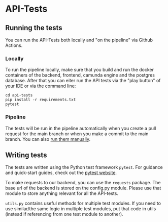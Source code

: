 # API-Tests

## Running the tests
You can run the API-Tests both locally and "on the pipeline" via Github Actions.

### Locally
To run the pipeline locally, make sure that you build and run the docker containers of the backend, frontend,
camunda engine and the postgres database. After that you can eiter run the API tests via the "play button" of your IDE
or via the command line:
```
cd api-tests
pip install -r requirements.txt
pytest
```

### Pipeline
The tests will be run in the pipeline automatically when you create a pull request for the main branch
or when you make a commit to the main branch.
You can also [run them manually](https://docs.github.com/en/actions/managing-workflow-runs/manually-running-a-workflow).

## Writing tests
The tests are written using the Python test framework `pytest`. For guidance and quick-start guides, check out the [pytest
website](https://docs.pytest.org/en/6.2.x/).

To make requests to our backend, you can use the `requests` package. The base url of the backend is stored on the
config.py module. Please use that module to store anything relevant for all the API-tests.

`utils.py` contains useful methods for multiple test modules. If you need to use similar/the same logic in
multiple test modules, put that code in utils (instead if referencing from one test module to another).
